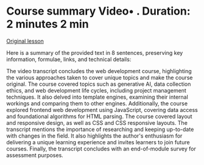 # Course summary Video• . Duration: 2 minutes 2 min

[Original lesson](https://www.coursera.org/learn/uol-web-development/lecture/Gnu7n/course-summary)

Here is a summary of the provided text in 8 sentences, preserving key information, formulae, links, and technical details:

The video transcript concludes the web development course, highlighting the various approaches taken to cover unique topics and make the course original. The course covered topics such as generative AI, data collection ethics, and web development life cycles, including project management techniques. It also delved into template engines, examining their internal workings and comparing them to other engines. Additionally, the course explored frontend web development using JavaScript, covering data access and foundational algorithms for HTML parsing. The course covered layout and responsive design, as well as CSS and CSS responsive layouts. The transcript mentions the importance of researching and keeping up-to-date with changes in the field. It also highlights the author's enthusiasm for delivering a unique learning experience and invites learners to join future courses. Finally, the transcript concludes with an end-of-module survey for assessment purposes.

